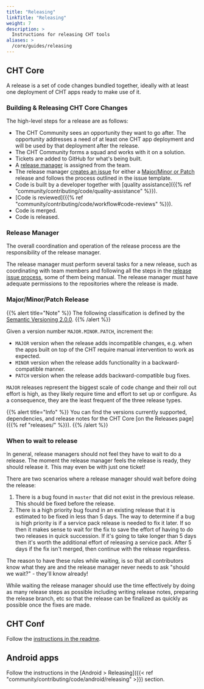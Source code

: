 ```yaml
---
title: "Releasing"
linkTitle: "Releasing"
weight: 7
description: >
  Instructions for releasing CHT tools
aliases: >
  /core/guides/releasing
---
```


## CHT Core

A release is a set of code changes bundled together, ideally with at least one deployment of CHT apps ready to make use of it.

### Building & Releasing CHT Core Changes

The high-level steps for a release are as follows:

* The CHT Community sees an opportunity they want to go after. The opportunity addresses a need of at least one CHT app deployment and will be used by that deployment after the release.
* The CHT Community forms a squad and works with it on a solution.
* Tickets are added to GitHub for what's being built.
* A [release manager](#release-manager) is assigned from the team.
* The release manager [creates an issue](https://github.com/medic/cht-core/issues/new/choose) for either a [Major/Minor or Patch](#majorminorpatch-release) release and follows the process outlined in the issue template.
* Code is built by a developer together with [quality assistance]({{% ref "community/contributing/code/quality-assistance" %}}).
* [Code is reviewed]({{% ref "community/contributing/code/workflow#code-reviews" %}}).
* Code is merged.
* Code is released.

### Release Manager
The overall coordination and operation of the release process are the responsibility of the release manager.

The release manager must perform several tasks for a new release, such as coordinating with team members and following all the steps in the [release issue process](https://github.com/medic/cht-core/issues/new/choose), some of them being manual. The release manager must have adequate permissions to the repositories where the release is made.

### Major/Minor/Patch Release
{{% alert title="Note" %}} The following classification is defined by the [Semantic Versioning 2.0.0](https://semver.org). {{% /alert %}}

Given a version number `MAJOR.MINOR.PATCH`, increment the:
* `MAJOR` version when the release adds incompatible changes, e.g. when the apps built on top of the CHT require manual intervention to work as expected.
* `MINOR` version when the release adds functionality in a backward-compatible manner.
* `PATCH` version when the release adds backward-compatible bug fixes.

`MAJOR` releases represent the biggest scale of code change and their roll out effort is high, as they likely require time and effort to set up or configure. As a consequence, they are the least frequent of the three release types.

{{% alert title="Info" %}} You can find the versions currently supported, dependencies, and release notes for the CHT Core
 [on the Releases page]({{% ref "releases/" %}}). {{% /alert %}}

### When to wait to release

In general, release managers should not feel they have to wait to do a release. The moment the release manager feels the release is ready, they should release it. This may even be with just one ticket!

There are two scenarios where a release manager should wait before doing the release:

1. There is a bug found in `master` that did not exist in the previous release.  This should be fixed before the release.
2. There is a high priority bug found in an existing release that it is estimated to be fixed in less than 5 days. The way to determine if a bug is high priority is if a service pack release is needed to fix it later. If so then it makes sense to wait for the fix to save the effort of having to do two releases in quick succession. If it's going to take longer than 5 days then it's worth the additional effort of releasing a service pack. After 5 days if the fix isn't merged, then continue with the release regardless.

The reason to have these rules while waiting, is so that all contributors know what they are and the release manager never needs to ask "should we wait?" - they'll know already!

While waiting the release manager should use the time effectively by doing as many release steps as possible including writing release notes, preparing the release branch, etc so that the release can be finalized as quickly as possible once the fixes are made.

## CHT Conf

Follow the [instructions in the readme](https://github.com/medic/cht-conf/#user-content-releasing).

## Android apps

Follow the instructions in the [Android > Releasing]({{< ref "community/contributing/code/android/releasing" >}}) section.
